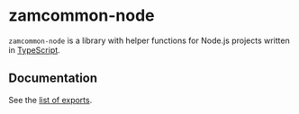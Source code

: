 # zamcommon-node

`zamcommon-node` is a library with helper functions for Node.js projects written in [TypeScript](https://www.typescriptlang.org/).

## Documentation

See the [list of exports](https://github.com/Zamiell/zamcommon-node/blob/main/src/index.ts).
